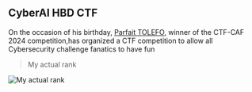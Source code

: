 ## CyberAI HBD CTF

On the occasion of his birthday, [Parfait TOLEFO](https://www.linkedine.com/in/tlf-parfait/), winner of the CTF-CAF 2024 competition,has organized a CTF competition to allow all Cybersecurity challenge fanatics to have fun

> My actual rank

![My actual rank](https://github.com/Keldy7/CTFs_Writeups/assets/93558050/7b635d73-61ed-49b4-9c19-c38293dac8f6)
